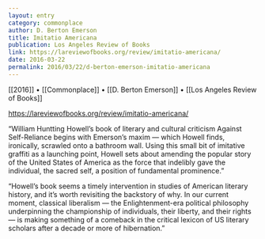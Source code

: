 ```yaml
---
layout: entry
category: commonplace
author: D. Berton Emerson
title: Imitatio Americana
publication: Los Angeles Review of Books
link: https://lareviewofbooks.org/review/imitatio-americana/
date: 2016-03-22
permalink: 2016/03/22/d-berton-emerson-imitatio-americana
---
```


[[2016]] • [[Commonplace]] • [[D. Berton Emerson]] • [[Los Angeles Review of Books]]

https://lareviewofbooks.org/review/imitatio-americana/

“William Huntting Howell’s book of literary and cultural criticism Against Self-Reliance begins with Emerson’s maxim — which Howell finds, ironically, scrawled onto a bathroom wall. Using this small bit of imitative graffiti as a launching point, Howell sets about amending the popular story of the United States of America as the force that indelibly gave the individual, the sacred self, a position of fundamental prominence.”

“Howell’s book seems a timely intervention in studies of American literary history, and it’s worth revisiting the backstory of why. In our current moment, classical liberalism — the Enlightenment-era political philosophy underpinning the championship of individuals, their liberty, and their rights — is making something of a comeback in the critical lexicon of US literary scholars after a decade or more of hibernation.”
